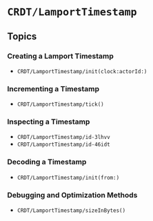 # ``CRDT/LamportTimestamp``

## Topics

### Creating a Lamport Timestamp

- ``CRDT/LamportTimestamp/init(clock:actorId:)``

### Incrementing a Timestamp

- ``CRDT/LamportTimestamp/tick()``

### Inspecting a Timestamp

- ``CRDT/LamportTimestamp/id-3lhvv``
- ``CRDT/LamportTimestamp/id-46idt``

### Decoding a Timestamp

- ``CRDT/LamportTimestamp/init(from:)``

### Debugging and Optimization Methods

- ``CRDT/LamportTimestamp/sizeInBytes()``

